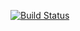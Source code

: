 [![Build Status](https://travis-ci.org/nlf/wadofgum-nedb.svg)](https://travis-ci.org/nlf/wadofgum-nedb)
